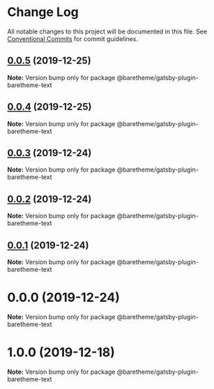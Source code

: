 # Change Log

All notable changes to this project will be documented in this file.
See [Conventional Commits](https://conventionalcommits.org) for commit guidelines.

## [0.0.5](https://gitlab.com/baretheme/theme/compare/v0.0.4...v0.0.5) (2019-12-25)

**Note:** Version bump only for package @baretheme/gatsby-plugin-baretheme-text





## [0.0.4](https://gitlab.com/baretheme/theme/compare/v0.0.3...v0.0.4) (2019-12-25)

**Note:** Version bump only for package @baretheme/gatsby-plugin-baretheme-text





## [0.0.3](https://gitlab.com/baretheme/theme/compare/v0.0.2...v0.0.3) (2019-12-24)

**Note:** Version bump only for package @baretheme/gatsby-plugin-baretheme-text





## [0.0.2](https://gitlab.com/baretheme/theme/compare/v0.0.1...v0.0.2) (2019-12-24)

**Note:** Version bump only for package @baretheme/gatsby-plugin-baretheme-text





## [0.0.1](https://gitlab.com/baretheme/theme/compare/v0.0.0...v0.0.1) (2019-12-24)

**Note:** Version bump only for package @baretheme/gatsby-plugin-baretheme-text





# 0.0.0 (2019-12-24)

**Note:** Version bump only for package @baretheme/gatsby-plugin-baretheme-text





# 1.0.0 (2019-12-18)

**Note:** Version bump only for package @baretheme/gatsby-plugin-baretheme-text
